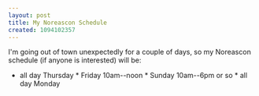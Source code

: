```yaml
---
layout: post
title: My Noreascon Schedule
created: 1094102357
---
```

 I'm going out of town unexpectedly for a couple of days, so my Noreascon schedule (if anyone is interested) will be:

* all day Thursday * Friday 10am--noon * Sunday 10am--6pm or so * all day Monday
